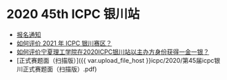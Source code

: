# 2020 45th ICPC 银川站

- [报名通知](https://weibointl.api.weibo.cn/share/191328677.html?weibo_id=4582812432990373)
- [如何评价 2021 年 ICPC 银川赛区？](https://www.zhihu.com/question/436832940)
- [如何评价宁夏理工学院在2020ICPC银川站以主办方身份获得一金一银？](https://www.zhihu.com/question/459857672)
- [正式赛题面（扫描版）]({{ var.upload_file_host }}icpc/2020/第45届icpc银川正式赛题面（扫描版）.pdf)
